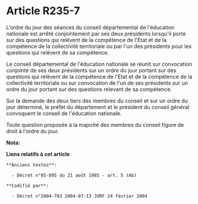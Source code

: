 # Article R235-7

L'ordre du jour des séances du conseil départemental de l'éducation nationale est arrêté conjointement par ses deux
présidents lorsqu'il porte sur des questions qui relèvent de la compétence de l'Etat et de la compétence de la collectivité
territoriale ou par l'un des présidents pour les questions qui relèvent de sa compétence.

Le conseil départemental de l'éducation nationale se réunit sur convocation conjointe de ses deux présidents sur un ordre du
jour portant sur des questions qui relèvent de la compétence de l'Etat et de la compétence de la collectivité territoriale ou
sur convocation de l'un de ses présidents sur un ordre du jour portant sur des questions relevant de sa compétence.

Sur la demande des deux tiers des membres du conseil et sur un ordre du jour déterminé, le préfet du département et le
président du conseil général convoquent le conseil de l'éducation nationale.

Toute question proposée à la majorité des membres du conseil figure de droit à l'ordre du jour.

**Nota:**



**Liens relatifs à cet article**

	**Anciens textes**:

	  - Décret n°85-895 du 21 août 1985 - art. 5 (Ab)

	**Codifié par**:

	  - Décret n°2004-703 2004-07-13 JORF 24 février 2004
